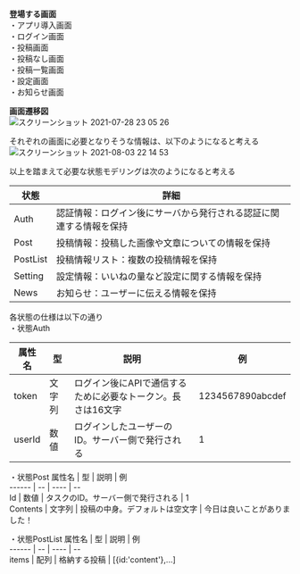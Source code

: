 **登場する画面**  
・アプリ導入画面  
・ログイン画面  
・投稿画面  
・投稿なし画面  
・投稿一覧画面  
・設定画面  
・お知らせ画面  

**画面遷移図**  
![スクリーンショット 2021-07-28 23 05 26](https://user-images.githubusercontent.com/75874607/127336306-71b5ba12-bc2e-4175-a7dd-17d7c292329f.png)

それぞれの画面に必要となりそうな情報は、以下のようになると考える
![スクリーンショット 2021-08-03 22 14 53](https://user-images.githubusercontent.com/75874607/128021815-31484a0e-8f53-42ad-beb4-8f77d4d209e2.png)


以上を踏まえて必要な状態モデリングは次のようになると考える  

状態 | 詳細  
---- | ----  
Auth | 認証情報：ログイン後にサーバから発行される認証に関連する情報を保持  
Post | 投稿情報：投稿した画像や文章についての情報を保持  
PostList | 投稿情報リスト：複数の投稿情報を保持  
Setting | 設定情報：いいねの量など設定に関する情報を保持  
News | お知らせ：ユーザーに伝える情報を保持  

各状態の仕様は以下の通り  
・状態Auth  

属性名 | 型 | 説明 | 例  
------ | -- | ---- | --  
token | 文字列 | ログイン後にAPIで通信するために必要なトークン。長さは16文字 | 1234567890abcdef  
userId | 数値 | ログインしたユーザーのID。サーバー側で発行される | 1  


・状態Post
属性名 | 型 | 説明 | 例  
------ | -- | ---- | --  
Id | 数値 | タスクのID。サーバー側で発行される | 1  
Contents | 文字列 | 投稿の中身。デフォルトは空文字 | 今日は良いことがありました！  


・状態PostList
属性名 | 型 | 説明 | 例  
------ | -- | ---- | --  
items | 配列 | 格納する投稿 | [{id:'content'},...]  